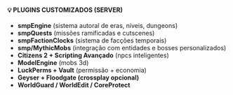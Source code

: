#### 💡 PLUGINS CUSTOMIZADOS (SERVER)

- **smpEngine** (sistema autoral de eras, níveis, dungeons)
- **smpQuests** (missões ramificadas e cutscenes)
- **smpFactionClocks** (sistema de facções temporais)
- **smp/MythicMobs** (integração com entidades e bosses personalizados)
- **Citizens 2 + Scripting Avançado** (npcs inteligentes)
- **ModelEngine** (mobs 3d)
- **LuckPerms + Vault** (permissão + economia)
- **Geyser + Floodgate (crossplay opcional)**
- **WorldGuard / WorldEdit / CoreProtect**

